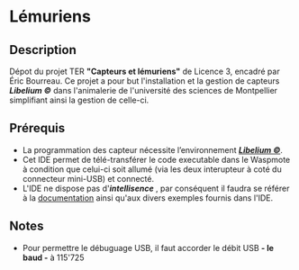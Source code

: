 # Lémuriens

## Description

Dépot du projet TER **"Capteurs et lémuriens"** de Licence 3, encadré par Éric Bourreau.
Ce projet a pour but l'installation et la gestion de capteurs ***Libelium ©*** dans l'animalerie de l'université des sciences de Montpellier simplifiant ainsi la gestion de celle-ci.

## Prérequis

* La programmation des capteur nécessite l’environnement [***Libelium ©***](http://www.libelium.com/development/waspmote/sdk_applications/).
* Cet IDE permet de télé-transférer le code executable dans le Waspmote à condition que celui-ci soit allumé (via les deux interupteur à coté du connecteur mini-USB) et connecté.
* L'IDE ne dispose pas d'***intellisence*** , par conséquent il faudra se référer à la [documentation](http://www.libelium.com/api/waspmote/html/) ainsi qu'aux divers exemples fournis dans l'IDE.

## Notes

* Pour permettre le débuguage USB, il faut accorder le débit USB **- le baud -** à 115'725
